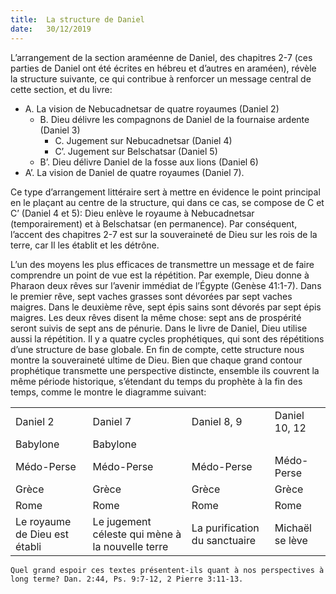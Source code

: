 ```yaml
---
title:  La structure de Daniel
date:   30/12/2019
---
```


L’arrangement de la section araméenne de Daniel, des chapitres 2-7 (ces parties de Daniel ont été écrites en hébreu et d’autres en araméen), révèle la structure suivante, ce qui contribue à renforcer un message central de cette section, et du livre:

- A. La vision de Nebucadnetsar de quatre royaumes (Daniel 2)
    - B. Dieu délivre les compagnons de Daniel de la fournaise ardente (Daniel 3)
        - C. Jugement sur Nebucadnetsar (Daniel 4)
        - C’. Jugement sur Belschatsar (Daniel 5)
    - B’. Dieu délivre Daniel de la fosse aux lions (Daniel 6)
- A’. La vision de Daniel de quatre royaumes (Daniel 7).

Ce type d’arrangement littéraire sert à mettre en évidence le point principal en le plaçant au centre de la structure, qui dans ce cas, se compose de C et C’ (Daniel 4 et 5): Dieu enlève le royaume à Nebucadnetsar (temporairement) et à Belschatsar (en permanence). Par conséquent, l’accent des chapitres 2-7 est sur la souveraineté de Dieu sur les rois de la terre, car Il les établit et les détrône.

L’un des moyens les plus efficaces de transmettre un message et de faire comprendre un point de vue est la répétition. Par exemple, Dieu donne à Pharaon deux rêves sur l’avenir immédiat de l’Égypte (Genèse 41:1-7). Dans le premier rêve, sept vaches grasses sont dévorées par sept vaches maigres. Dans le deuxième rêve, sept épis sains sont dévorés par sept épis maigres. Les deux rêves disent la même chose: sept ans de prospérité seront suivis de sept ans de pénurie. Dans le livre de Daniel, Dieu utilise aussi la répétition. Il y a quatre cycles prophétiques, qui sont des répétitions d’une structure de base globale. En fin de compte, cette structure nous montre la souveraineté ultime de Dieu. Bien que chaque grand contour prophétique transmette une perspective distincte, ensemble ils couvrent la même période historique, s’étendant du temps du prophète à la fin des temps, comme le montre le diagramme suivant:

| | | | |
|---|---|---|---|
| Daniel 2 | Daniel 7 | Daniel 8, 9 | Daniel 10, 12 |
| Babylone | Babylone | | |
| Médo-Perse | Médo-Perse | Médo-Perse | Médo-Perse |
| Grèce | Grèce | Grèce | Grèce |
| Rome | Rome | Rome | Rome |
| Le royaume de Dieu est établi | Le jugement céleste qui mène à la nouvelle terre | La purification du sanctuaire | Michaël se lève |

`Quel grand espoir ces textes présentent-ils quant à nos perspectives à long terme? Dan. 2:44, Ps. 9:7-12, 2 Pierre 3:11-13.`